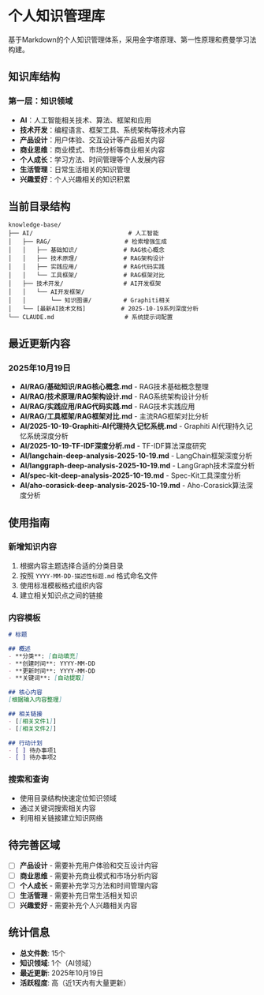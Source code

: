 # 个人知识管理库

基于Markdown的个人知识管理体系，采用金字塔原理、第一性原理和费曼学习法构建。

## 知识库结构

### 第一层：知识领域
- **AI**：人工智能相关技术、算法、框架和应用
- **技术开发**：编程语言、框架工具、系统架构等技术内容
- **产品设计**：用户体验、交互设计等产品相关内容
- **商业思维**：商业模式、市场分析等商业相关内容
- **个人成长**：学习方法、时间管理等个人发展内容
- **生活管理**：日常生活相关的知识管理
- **兴趣爱好**：个人兴趣相关的知识积累

## 当前目录结构

```
knowledge-base/
├── AI/                           # 人工智能
│   ├── RAG/                     # 检索增强生成
│   │   ├── 基础知识/             # RAG核心概念
│   │   ├── 技术原理/             # RAG架构设计
│   │   ├── 实践应用/             # RAG代码实践
│   │   └── 工具框架/             # RAG框架对比
│   ├── 技术开发/                 # AI开发框架
│   │   └── AI开发框架/
│   │       └── 知识图谱/         # Graphiti相关
│   └── [最新AI技术文档]          # 2025-10-19系列深度分析
└── CLAUDE.md                    # 系统提示词配置
```

## 最近更新内容

### 2025年10月19日
- **AI/RAG/基础知识/RAG核心概念.md** - RAG技术基础概念整理
- **AI/RAG/技术原理/RAG架构设计.md** - RAG系统架构设计分析
- **AI/RAG/实践应用/RAG代码实践.md** - RAG技术实践应用
- **AI/RAG/工具框架/RAG框架对比.md** - 主流RAG框架对比分析
- **AI/2025-10-19-Graphiti-AI代理持久记忆系统.md** - Graphiti AI代理持久记忆系统深度分析
- **AI/2025-10-19-TF-IDF深度分析.md** - TF-IDF算法深度研究
- **AI/langchain-deep-analysis-2025-10-19.md** - LangChain框架深度分析
- **AI/langgraph-deep-analysis-2025-10-19.md** - LangGraph技术深度分析
- **AI/spec-kit-deep-analysis-2025-10-19.md** - Spec-Kit工具深度分析
- **AI/aho-corasick-deep-analysis-2025-10-19.md** - Aho-Corasick算法深度分析

## 使用指南

### 新增知识内容
1. 根据内容主题选择合适的分类目录
2. 按照 `YYYY-MM-DD-描述性标题.md` 格式命名文件
3. 使用标准模板格式组织内容
4. 建立相关知识点之间的链接

### 内容模板
```markdown
# 标题

## 概述
- **分类**: [自动填充]
- **创建时间**: YYYY-MM-DD
- **更新时间**: YYYY-MM-DD
- **关键词**: [自动提取]

## 核心内容
[根据输入内容整理]

## 相关链接
- [[相关文件1]]
- [[相关文件2]]

## 行动计划
- [ ] 待办事项1
- [ ] 待办事项2
```

### 搜索和查询
- 使用目录结构快速定位知识领域
- 通过关键词搜索相关内容
- 利用相关链接建立知识网络

## 待完善区域

- [ ] **产品设计** - 需要补充用户体验和交互设计内容
- [ ] **商业思维** - 需要补充商业模式和市场分析内容  
- [ ] **个人成长** - 需要补充学习方法和时间管理内容
- [ ] **生活管理** - 需要补充日常生活相关知识
- [ ] **兴趣爱好** - 需要补充个人兴趣相关内容

## 统计信息

- **总文件数**: 15个
- **知识领域**: 1个（AI领域）
- **最近更新**: 2025年10月19日
- **活跃程度**: 高（近1天内有大量更新）